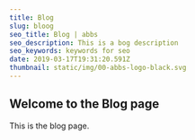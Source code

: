 ```yaml
---
title: Blog
slug: bloog
seo_title: Blog | abbs
seo_description: This is a bog description
seo_keywords: keywords for seo
date: 2019-03-17T19:31:20.591Z
thumbnail: static/img/00-abbs-logo-black.svg
---
```


## Welcome to the Blog page

This is the blog page.
